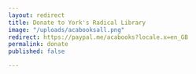 ```yaml
---
layout: redirect
title: Donate to York's Radical Library
image: "/uploads/acabooksall.png"
redirect: https://paypal.me/acabooks?locale.x=en_GB
permalink: donate
published: false

---
```

